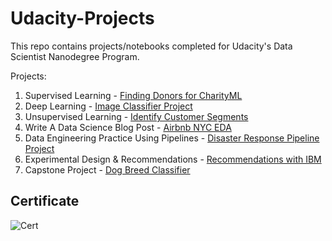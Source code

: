 # Udacity-Projects
This repo contains projects/notebooks completed for Udacity's Data Scientist Nanodegree Program.

Projects:
1. Supervised Learning - [Finding Donors for CharityML](https://github.com/atanasoffa/Udacity-Projects/tree/master/Finding%20Donors%20Project)
2. Deep Learning - [Image Classifier Project](https://github.com/atanasoffa/Udacity-Projects/tree/master/Image%20Classifier%20Project)
3. Unsupervised Learning - [Identify Customer Segments](https://github.com/atanasoffa/Udacity-Projects/tree/master/Identify%20Customer%20Segments%20with%20Arvato%20Project)
4. Write A Data Science Blog Post - [Airbnb NYC EDA](https://github.com/atanasoffa/Udacity-Projects/tree/master/Airbnb%20NYC%20EDA)
5. Data Engineering Practice Using Pipelines - [Disaster Response Pipeline Project](https://github.com/atanasoffa/Udacity-Projects/tree/master/Disaster%20Response%20Pipeline%20Project)
6. Experimental Design & Recommendations - [Recommendations with IBM](https://github.com/atanasoffa/Udacity-Projects/tree/master/Recommendations%20with%20IBM)
7. Capstone Project - [Dog Breed Classifier](https://github.com/atanasoffa/Udacity-Projects/tree/master/Dog%20Breed%20Classifier%20Project)

## Certificate

![Cert](https://graduation-api.udacity.com/api/certificate/MKKL95F2/download)
